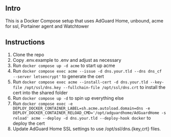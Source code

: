 ## Intro

This is a Docker Compose setup that uses AdGuard Home, unbound, acme for ssl, Portainer agent and Watchtower

## Instructions

1. Clone the repo
2. Copy .env.example to .env and adjust as necessary
3. Run `docker compose up -d acme` to start up acme
4. Run `docker compose exec acme --issue -d dns.your.tld --dns dns_cf --server letsencrypt'` to generate the cert
5. Run `docker compose exec acme --install-cert -d dns.your.tld --key-file /opt/ssl/dns.key --fullchain-file /opt/ssl/dns.crt` to install the cert into the shared folder
6. Run `docker compose up -d` to spin up everything else
7. Run `docker compose exec -e DEPLOY_DOCKER_CONTAINER_LABEL=sh.acme.autoload.domain=dns -e DEPLOY_DOCKER_CONTAINER_RELOAD_CMD='/opt/adguardhome/AdGuardHome -s reload' acme --deploy -d dns.your.tld --deploy-hook docker` to deploy the cert
8. Update AdGuard Home SSL settings to use /opt/ssl/dns.{key,crt} files.
